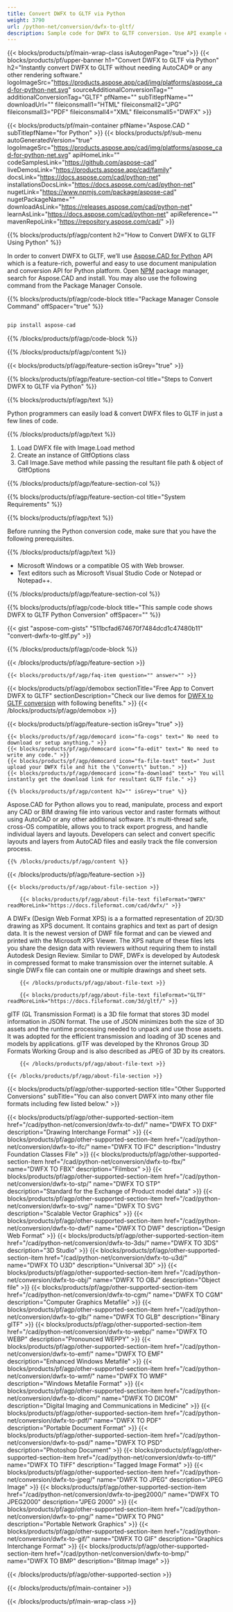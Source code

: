 ```yaml
---
title: Convert DWFX to GLTF via Python
weight: 3790
url: /python-net/conversion/dwfx-to-gltf/ 
description: Sample code for DWFX to GLTF conversion. Use API example code for batch DWFX files to GLTF conversion.
---
```


{{< blocks/products/pf/main-wrap-class isAutogenPage="true">}}
{{< blocks/products/pf/upper-banner h1="Convert DWFX to GLTF via Python" h2="Instantly convert DWFX to GLTF without needing AutoCAD® or any other rendering software." logoImageSrc="https://products.aspose.app/cad/img/platforms/aspose_cad-for-python-net.svg" sourceAdditionalConversionTag="" additionalConversionTag="GLTF" pfName="" subTitlepfName="" downloadUrl="" fileiconsmall1="HTML" fileiconsmall2="JPG" fileiconsmall3="PDF" fileiconsmall4="XML" fileiconsmall5="DWFX" >}}

{{< blocks/products/pf/main-container pfName="Aspose.CAD " subTitlepfName="for Python" >}}
{{< blocks/products/pf/sub-menu autoGeneratedVersion="true" logoImageSrc="https://products.aspose.app/cad/img/platforms/aspose_cad-for-python-net.svg" apiHomeLink="" codeSamplesLink="https://github.com/aspose-cad" liveDemosLink="https://products.aspose.app/cad/family" docsLink="https://docs.aspose.com/cad/python-net" installationsDocsLink="https://docs.aspose.com/cad/python-net" nugetLink="https://www.npmjs.com/package/aspose-cad" nugetPackageName="" downloadAsLink="https://releases.aspose.com/cad/python-net" learnAsLink="https://docs.aspose.com/cad/python-net" apiReference="" mavenRepoLink="https://repository.aspose.com/cad/" >}}

{{% blocks/products/pf/agp/content h2="How to Convert DWFX to GLTF Using Python" %}}

 In order to convert DWFX to GLTF, we’ll use [Aspose.CAD for Python](https://products.aspose.com/cad/python-net) API which is a feature-rich, powerful and easy to use document manipulation and conversion API for Python platform. Open [NPM](https://www.npmjs.com/package/aspose-cad) package manager, search for Aspose.CAD and install. You may also use the following command from the Package Manager Console.

{{% blocks/products/pf/agp/code-block title="Package Manager Console Command" offSpacer="true" %}}

```py

pip install aspose-cad

```

{{% /blocks/products/pf/agp/code-block %}}

{{% /blocks/products/pf/agp/content %}}

{{< blocks/products/pf/agp/feature-section isGrey="true" >}}

{{% blocks/products/pf/agp/feature-section-col title="Steps to Convert DWFX to GLTF via Python" %}}

{{% blocks/products/pf/agp/text %}}

Python programmers can easily load & convert DWFX files to GLTF in just a few lines of code.

{{% /blocks/products/pf/agp/text %}}

1.  Load DWFX file with Image.Load method
1.  Create an instance of GltfOptions class
1.  Call Image.Save method while passing the resultant file path & object of GltfOptions

{{% /blocks/products/pf/agp/feature-section-col %}}

{{% blocks/products/pf/agp/feature-section-col title="System Requirements" %}}

{{% blocks/products/pf/agp/text %}}

 Before running the Python conversion code, make sure that you have the following prerequisites.

{{% /blocks/products/pf/agp/text %}}

-  Microsoft Windows or a compatible OS with Web browser.
-  Text editors such as Microsoft Visual Studio Code or Notepad or Notepad++.

{{% /blocks/products/pf/agp/feature-section-col %}}

{{% blocks/products/pf/agp/code-block title="This sample code shows DWFX to GLTF Python Conversion" offSpacer="" %}}

{{< gist "aspose-com-gists" "511bcfad674670f7484dcd1c47480b11" "convert-dwfx-to-gltf.py" >}}

{{% /blocks/products/pf/agp/code-block %}}

{{< /blocks/products/pf/agp/feature-section >}}

    {{< blocks/products/pf/agp/faq-item question="" answer="" >}}
 

<!-- aboutfile Starts -->

{{< blocks/products/pf/agp/demobox sectionTitle="Free App to Convert DWFX to GLTF" sectionDescription="Check our live demos for [DWFX to GLTF conversion](https://products.aspose.app/cad/conversion/dwfx-to-gltf) with following benefits." >}}
{{< /blocks/products/pf/agp/demobox >}}

{{< blocks/products/pf/agp/feature-section isGrey="true" >}}

    {{< blocks/products/pf/agp/democard icon="fa-cogs" text=" No need to download or setup anything." >}}
    {{< blocks/products/pf/agp/democard icon="fa-edit" text=" No need to write any code." >}}
    {{< blocks/products/pf/agp/democard icon="fa-file-text" text=" Just upload your DWFX file and hit the \"Convert\" button." >}}
    {{< blocks/products/pf/agp/democard icon="fa-download" text=" You will instantly get the download link for resultant GLTF file." >}}

    {{% blocks/products/pf/agp/content h2="" isGrey="true" %}}

Aspose.CAD for Python allows you to read, manipulate, process and export any CAD or BIM drawing file into various vector and raster formats without using AutoCAD or any other additional software. It's multi-thread safe, cross-OS compatible, allows you to track export progress, and handle individual layers and layouts. Developers can select and convert specific layouts and layers from AutoCAD files and easily track the file conversion process.

    {{% /blocks/products/pf/agp/content %}}

{{< /blocks/products/pf/agp/feature-section >}}

    {{< blocks/products/pf/agp/about-file-section >}}

        {{< blocks/products/pf/agp/about-file-text fileFormat="DWFX" readMoreLink="https://docs.fileformat.com/cad/dwfx/" >}}
A DWFx (Design Web Format XPS) is a a formatted representation of 2D/3D drawing as XPS document. It contains graphics and text as part of design data. It is the newest version of DWF file format and can be viewed and printed with the Microsoft XPS Viewer. The XPS nature of these files lets you share the design data with reviewers without requiring them to install Autodesk Design Review. Similar to DWF, DWFx is developed by Autodesk in compressed format to make transmission over the internet suitable. A single DWFx file can contain one or multiple drawings and sheet sets.

        {{< /blocks/products/pf/agp/about-file-text >}}

        {{< blocks/products/pf/agp/about-file-text fileFormat="GLTF" readMoreLink="https://docs.fileformat.com/3d/gltf/" >}}
glTF (GL Transmission Format) is a 3D file format that stores 3D model information in JSON format. The use of JSON minimizes both the size of 3D assets and the runtime processing needed to unpack and use those assets. It was adopted for the efficient transmission and loading of 3D scenes and models by applications. glTF was developed by the Khronos Group 3D Formats Working Group and is also described as JPEG of 3D by its creators.

        {{< /blocks/products/pf/agp/about-file-text >}}

    {{< /blocks/products/pf/agp/about-file-section >}}

<!-- aboutfile Ends -->

{{< blocks/products/pf/agp/other-supported-section title="Other Supported Conversions" subTitle="You can also convert DWFX into many other file formats including few listed below." >}}

{{< blocks/products/pf/agp/other-supported-section-item href="/cad/python-net/conversion/dwfx-to-dxf/" name="DWFX TO DXF" description="Drawing Interchange Format" >}}
{{< blocks/products/pf/agp/other-supported-section-item href="/cad/python-net/conversion/dwfx-to-ifc/" name="DWFX TO IFC" description="Industry Foundation Classes File" >}}
{{< blocks/products/pf/agp/other-supported-section-item href="/cad/python-net/conversion/dwfx-to-fbx/" name="DWFX TO FBX" description="Filmbox" >}}
{{< blocks/products/pf/agp/other-supported-section-item href="/cad/python-net/conversion/dwfx-to-stp/" name="DWFX TO STP" description="Standard for the Exchange of Product model data" >}}
{{< blocks/products/pf/agp/other-supported-section-item href="/cad/python-net/conversion/dwfx-to-svg/" name="DWFX TO SVG" description="Scalable Vector Graphics" >}}
{{< blocks/products/pf/agp/other-supported-section-item href="/cad/python-net/conversion/dwfx-to-dwf/" name="DWFX TO DWF" description="Design Web Format" >}}
{{< blocks/products/pf/agp/other-supported-section-item href="/cad/python-net/conversion/dwfx-to-3ds/" name="DWFX TO 3DS" description="3D Studio" >}}
{{< blocks/products/pf/agp/other-supported-section-item href="/cad/python-net/conversion/dwfx-to-u3d/" name="DWFX TO U3D" description="Universal 3D" >}}
{{< blocks/products/pf/agp/other-supported-section-item href="/cad/python-net/conversion/dwfx-to-obj/" name="DWFX TO OBJ" description="Object file" >}}
{{< blocks/products/pf/agp/other-supported-section-item href="/cad/python-net/conversion/dwfx-to-cgm/" name="DWFX TO CGM" description="Computer Graphics Metafile" >}}
{{< blocks/products/pf/agp/other-supported-section-item href="/cad/python-net/conversion/dwfx-to-glb/" name="DWFX TO GLB" description="Binary glTF" >}}
{{< blocks/products/pf/agp/other-supported-section-item href="/cad/python-net/conversion/dwfx-to-webp/" name="DWFX TO WEBP" description="Pronounced WEPPY" >}}
{{< blocks/products/pf/agp/other-supported-section-item href="/cad/python-net/conversion/dwfx-to-emf/" name="DWFX TO EMF" description="Enhanced Windows Metafile" >}}
{{< blocks/products/pf/agp/other-supported-section-item href="/cad/python-net/conversion/dwfx-to-wmf/" name="DWFX TO WMF" description="Windows Metafile Format" >}}
{{< blocks/products/pf/agp/other-supported-section-item href="/cad/python-net/conversion/dwfx-to-dicom/" name="DWFX TO DICOM" description="Digital Imaging and Communications in Medicine" >}}
{{< blocks/products/pf/agp/other-supported-section-item href="/cad/python-net/conversion/dwfx-to-pdf/" name="DWFX TO PDF" description="Portable Document Format" >}}
{{< blocks/products/pf/agp/other-supported-section-item href="/cad/python-net/conversion/dwfx-to-psd/" name="DWFX TO PSD" description="Photoshop Document" >}}
{{< blocks/products/pf/agp/other-supported-section-item href="/cad/python-net/conversion/dwfx-to-tiff/" name="DWFX TO TIFF" description="Tagged Image Format" >}}
{{< blocks/products/pf/agp/other-supported-section-item href="/cad/python-net/conversion/dwfx-to-jpeg/" name="DWFX TO JPEG" description="JPEG Image" >}}
{{< blocks/products/pf/agp/other-supported-section-item href="/cad/python-net/conversion/dwfx-to-jpeg2000/" name="DWFX TO JPEG2000" description="JPEG 2000" >}}
{{< blocks/products/pf/agp/other-supported-section-item href="/cad/python-net/conversion/dwfx-to-png/" name="DWFX TO PNG" description="Portable Network Graphics" >}}
{{< blocks/products/pf/agp/other-supported-section-item href="/cad/python-net/conversion/dwfx-to-gif/" name="DWFX TO GIF" description="Graphics Interchange Format" >}}
{{< blocks/products/pf/agp/other-supported-section-item href="/cad/python-net/conversion/dwfx-to-bmp/" name="DWFX TO BMP" description="Bitmap Image" >}}


{{< /blocks/products/pf/agp/other-supported-section >}}

{{< /blocks/products/pf/main-container >}}
    
{{< /blocks/products/pf/main-wrap-class >}}